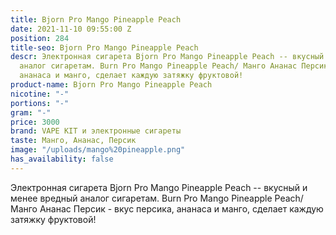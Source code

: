 ```yaml
---
title: Bjorn Pro Mango Pineapple Peach
date: 2021-11-10 09:55:00 Z
position: 284
title-seo: Bjorn Pro Mango Pineapple Peach
descr: Электронная сигарета Bjorn Pro Mango Pineapple Peach -- вкусный и менее вредный
  аналог сигаретам. Burn Pro Mango Pineapple Peach/ Манго Ананас Персик - вкус персика,
  ананаса и манго, сделает каждую затяжку фруктовой!
product-name: Bjorn Pro Mango Pineapple Peach
nicotine: "-"
portions: "-"
gram: "-"
price: 3000
brand: VAPE KIT и электронные сигареты
taste: Манго, Ананас, Персик
image: "/uploads/mango%20pineapple.png"
has_availability: false
---
```


Электронная сигарета Bjorn Pro Mango Pineapple Peach -- вкусный и менее вредный аналог сигаретам. Burn Pro Mango Pineapple Peach/ Манго Ананас Персик - вкус персика, ананаса и манго, сделает каждую затяжку фруктовой!